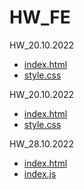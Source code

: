 # HW_FE

HW_20.10.2022

- [index.html](https://yuliiashulimenko.github.io/New_FE_HW/HM20.10.2022/)
- [style.css](https://yuliiashulimenko.github.io/New_FE_HW/HM20.10.2022/style/style.css)

HW_20.10.2022

- [index.html](https://yuliiashulimenko.github.io/New_FE_HW/HW23.10.2022/)
- [style.css](https://yuliiashulimenko.github.io/New_FE_HW/HW23.10.2022/style/style.css)

HW_28.10.2022

- [index.html](https://yuliiashulimenko.github.io/New_FE_HW/HW28.10.2022/)
- [index.js](https://yuliiashulimenko.github.io/New_FE_HW/HW28.10.2022/index.js)